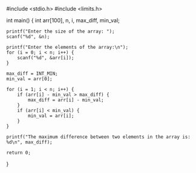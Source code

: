 #include <stdio.h>
#include <limits.h>

int main() {
    int arr[100], n, i, max_diff, min_val;
    
    printf("Enter the size of the array: ");
    scanf("%d", &n);
    
    printf("Enter the elements of the array:\n");
    for (i = 0; i < n; i++) {
        scanf("%d", &arr[i]);
    }
    
    max_diff = INT_MIN;  
    min_val = arr[0];
    
    for (i = 1; i < n; i++) {
        if (arr[i] - min_val > max_diff) {
            max_diff = arr[i] - min_val;
        }
        if (arr[i] < min_val) {
            min_val = arr[i];
        }
    }
    
    printf("The maximum difference between two elements in the array is: %d\n", max_diff);
    
    return 0;
}

